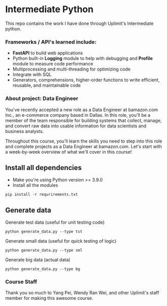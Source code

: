 # Intermediate Python
This repo contains the work I have done through Uplimit's Intermediate python.

### Frameworks / API's learned include:
- __FastAPI__ to build web applications
- Python built-in __Logging__ module to help with debugging and __Profile__ module to measure code performance
- Multiprocessing and multi-threading for optimizing code
- Integrate with SQL
- Generators, comprehensions, higher-order functions to write efficient, reusable, and maintainable code

###  About project: Data Engineer
You've recently accepted a new role as a Data Engineer at bamazon.com Inc., an e-commerce company based in Dallas. In this role, you'll be a member of the team responsible for building systems that collect, manage, and convert raw data into usable information for data scientists and business analysts.

Throughout this course, you'll learn the skills you need to step into this role and complete projects as a Data Engineer at bamazon.com.  Let's start with a week-by-week overview of what we'll cover in this course!
## Install all dependencies
- Make you're using Python version >= 3.9.0
- Install all the modules

```
pip install -r requrirements.txt
```

## Generate data
Generate test data (useful for unit testing code)
```
python generate_data.py --type tst
```
Generate small data (useful for quick testing of logic)
```
python generate_data.py --type sml
```
Generate big data (actual data)

```
python generate_data.py --type bg
```

### Course Staff
Thank you so much to Yang Pei, Wendy Ran Wei, and other Uplimit's staff member for making this awesome course. 